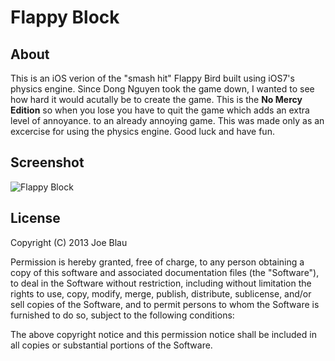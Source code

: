 # Flappy Block

## About

This is an iOS verion of the "smash hit" Flappy Bird built using iOS7's physics
engine.  Since  Dong Nguyen took the game down, I wanted to see how hard
it would acutally be to create the game. This is the __No Mercy Edition__ so
when you lose you have to quit the game which adds an extra level of annoyance.
to an already annoying game. This was made only as an excercise for using the 
physics engine. Good luck and have fun.

## Screenshot
![Flappy Block](https://raw.github.com/joeblau/FlappyBlock/master/flappy-block.png "Flappy Block iOS7")

## License

Copyright (C) 2013 Joe Blau

Permission is hereby granted, free of charge, to any person obtaining a copy of this software and associated documentation files (the "Software"), to deal in the Software without restriction, including without limitation the rights to use, copy, modify, merge, publish, distribute, sublicense, and/or sell copies of the Software, and to permit persons to whom the Software is furnished to do so, subject to the following conditions:

The above copyright notice and this permission notice shall be included in all copies or substantial portions of the Software.
